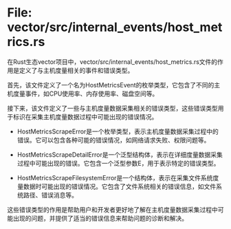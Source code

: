 # File: vector/src/internal_events/host_metrics.rs

在Rust生态vector项目中，vector/src/internal_events/host_metrics.rs文件的作用是定义了与主机度量相关的事件和错误类型。

首先，该文件定义了一个名为HostMetricsEvent的枚举类型，它包含了不同的主机度量事件，如CPU使用率、内存使用率、磁盘空间等。

接下来，该文件定义了一些与主机度量数据采集相关的错误类型，这些错误类型用于标识在采集主机度量数据过程中可能出现的错误情况。

- HostMetricsScrapeError是一个枚举类型，表示主机度量数据采集过程中的错误。它可以包含各种可能的错误情况，如网络请求失败、权限问题等。

- HostMetricsScrapeDetailError<E>是一个泛型结构体，表示在详细度量数据采集过程中可能出现的错误。它包含一个泛型参数E，用于表示特定的错误类型。

- HostMetricsScrapeFilesystemError是一个结构体，表示在采集文件系统度量数据时可能出现的错误情况。它包含了文件系统相关的错误信息，如文件系统路径、错误消息等。

这些错误类型的作用是帮助用户和开发者更好地了解在主机度量数据采集过程中可能出现的问题，并提供了适当的错误信息来帮助问题的诊断和解决。

